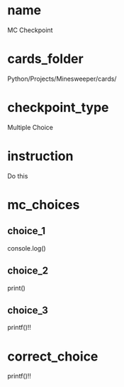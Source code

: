 # name  
MC Checkpoint

# cards_folder
Python/Projects/Minesweeper/cards/
 
# checkpoint_type
Multiple Choice

# instruction
Do this     

# mc_choices

## choice_1
console.log()

## choice_2
print()

## choice_3
printf()!!

# correct_choice
printf()!!